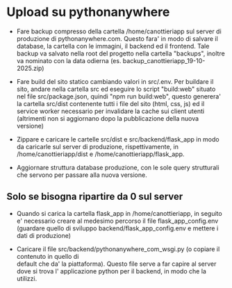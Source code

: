 # Upload su pythonanywhere

-   Fare backup compresso della cartella /home/canottieriapp sul server di produzione
    di pythonanywhere.com. Questo fara' in modo di salvare il database, la cartella con le
    immagini, il backend ed il frontend.
    Tale backup va salvato nella root del progetto nella cartella "backups", inoltre
    va nominato con la data odierna (es. backup_canottieriapp_19-10-2025.zip)

-   Fare build del sito statico cambiando valori in src/.env.
    Per buildare il sito, andare nella cartella src ed eseguire lo script "build:web" situato nel file
    src/package.json, quindi "npm run build:web", questo generera' la cartella src/dist contenente
    tutti i file del sito (html, css, js) ed il service worker necessario per invalidare la cache
    sui client utenti (altrimenti non si aggiornano dopo la pubblicazione della nuova versione)

-   Zippare e caricare le cartelle src/dist e src/backend/flask_app in modo da caricarle sul server
    di produzione, rispettivamente, in /home/canottieriapp/dist e /home/canottieriapp/flask_app.

-   Aggiornare struttura database produzione, con le sole query strutturali che servono per passare alla
    nuova versione.

## Solo se bisogna ripartire da 0 sul server

-   Quando si carica la cartella flask_app in /home/canottieriapp, in seguito e' necessario creare
    al medesimo percorso il file flask_app_config.env (guardare quello di sviluppo backend/flask_app_config.env e mettere i dati di produzione)

-   Caricare il file src/backend/pythonanywhere_com_wsgi.py (o copiare il contenuto in quello di  
    default che da' la piattaforma). Questo file serve a far capire al server dove si trova l'
    applicazione python per il backend, in modo che la utilizzi.
